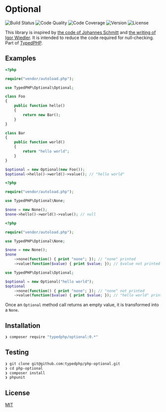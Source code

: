# Optional

![Build Status](http://img.shields.io/travis/typedphp/optional.svg?style=flat-square)
![Code Quality](http://img.shields.io/scrutinizer/g/typedphp/optional.svg?style=flat-square)
![Code Coverage](http://img.shields.io/scrutinizer/coverage/g/typedphp/optional.svg?style=flat-square)
![Version](http://img.shields.io/packagist/v/typedphp/optional.svg?style=flat-square)
![License](http://img.shields.io/packagist/l/typedphp/optional.svg?style=flat-square)

This library is inspired by [the code of Johannes Schmitt](https://github.com/schmittjoh/php-option) and [the writing of Igor Wiedler](https://igor.io/2014/01/10/functional-library-null.html). It is intended to reduce the code required for null-checking. Part of [TypedPHP](https://leanpub.com/typedphp).

## Examples

```php
<?php

require("vendor/autoload.php");

use TypedPHP\Optional\Optional;

class Foo
{
    public function hello()
    {
        return new Bar();
    }
}

class Bar
{
    public function world()
    {
        return "hello world";
    }
}

$optional = new Optional(new Foo());
$optional->hello()->world()->value(); // "hello world"
```

```php
<?php

require("vendor/autoload.php");

use TypedPHP\Optional\None;

$none = new None();
$none->hello()->world()->value(); // null
```

```php
<?php

require("vendor/autoload.php");

use TypedPHP\Optional\None;

$none = new None();
$none
    ->none(function() { print "none"; }); // "none" printed
    ->value(function($value) { print $value; }); // $value not printed

use TypedPHP\Optional\Optional;

$optional = new Optional("hello world");
$optional
    ->none(function() { print "none"; }); // "none" not printed
    ->value(function($value) { print $value; }); // "hello world" printed
```

Once an `Optional` method call returns an empty value, it is transformed into a `None`.

## Installation

```sh
❯ composer require "typedphp/optional:0.*"
```

## Testing

```sh
❯ git clone git@github.com:typedphp/php-optional.git
❯ cd php-optional
❯ composer install
❯ phpunit
```

## License

[MIT](license.md)
